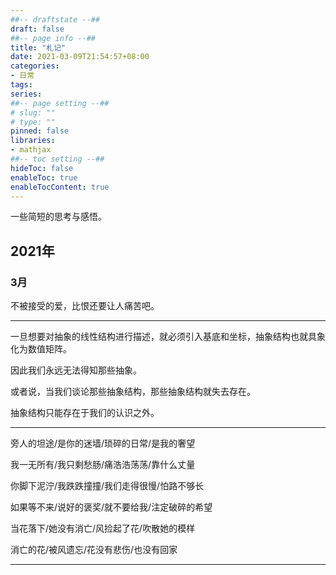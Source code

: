```yaml
---
##-- draftstate --##
draft: false
##-- page info --##
title: "札记"
date: 2021-03-09T21:54:57+08:00
categories:
- 日常
tags:
series:
##-- page setting --##
# slug: ""
# type: ""
pinned: false
libraries:
- mathjax 
##-- toc setting --##
hideToc: false
enableToc: true
enableTocContent: true
---
```


一些简短的思考与感悟。

<!--more-->

## 2021年

### 3月

不被接受的爱，比恨还要让人痛苦吧。

---

一旦想要对抽象的线性结构进行描述，就必须引入基底和坐标，抽象结构也就具象化为数值矩阵。

因此我们永远无法得知那些抽象。

或者说，当我们谈论那些抽象结构，那些抽象结构就失去存在。

抽象结构只能存在于我们的认识之外。

---

旁人的坦途/是你的迷墙/琐碎的日常/是我的奢望

我一无所有/我只剩愁肠/痛浩浩荡荡/靠什么丈量

你脚下泥泞/我跌跌撞撞/我们走得很慢/怕路不够长

如果等不来/说好的褒奖/就不要给我/注定破碎的希望

当花落下/她没有消亡/风捡起了花/吹散她的模样

消亡的花/被风遗忘/花没有悲伤/也没有回家

---

